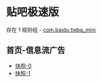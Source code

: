 # 贴吧极速版

存在 1 规则组 - [com.baidu.tieba_mini](/src/apps/com.baidu.tieba_mini.ts)

## 首页-信息流广告

- [快照-0](https://i.gkd.li/import/import/12905039)
- [快照-1](https://i.gkd.li/import/import/12904633)
